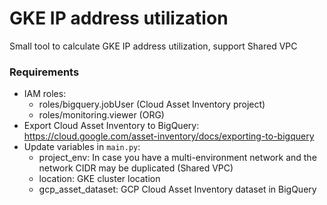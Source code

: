 
# GKE IP address utilization

Small tool to calculate GKE IP address utilization, support Shared VPC

### Requirements
* IAM roles:
	* roles/bigquery.jobUser (Cloud Asset Inventory project)
	* roles/monitoring.viewer (ORG)
* Export Cloud Asset Inventory to BigQuery: https://cloud.google.com/asset-inventory/docs/exporting-to-bigquery
* Update variables in `main.py`:
	* project_env: In case you have a multi-environment network and the network CIDR may be duplicated (Shared VPC)
	* location: GKE cluster location
	* gcp_asset_dataset: GCP Cloud Asset Inventory dataset in BigQuery

